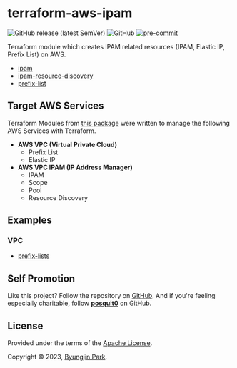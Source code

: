 # terraform-aws-ipam

![GitHub release (latest SemVer)](https://img.shields.io/github/v/release/tedilabs/terraform-aws-ipam?color=blue&sort=semver&style=flat-square)
![GitHub](https://img.shields.io/github/license/tedilabs/terraform-aws-ipam?color=blue&style=flat-square)
[![pre-commit](https://img.shields.io/badge/pre--commit-enabled-brightgreen?logo=pre-commit&logoColor=white&style=flat-square)](https://github.com/pre-commit/pre-commit)

Terraform module which creates IPAM related resources (IPAM, Elastic IP, Prefix List) on AWS.

- [ipam](./modules/ipam)
- [ipam-resource-discovery](./modules/ipam-resource-discovery)
- [prefix-list](./modules/prefix-list)


## Target AWS Services

Terraform Modules from [this package](https://github.com/tedilabs/terraform-aws-ipam) were written to manage the following AWS Services with Terraform.

- **AWS VPC (Virtual Private Cloud)**
  - Prefix List
  - Elastic IP
- **AWS VPC IPAM (IP Address Manager)**
  - IPAM
  - Scope
  - Pool
  - Resource Discovery


## Examples

### VPC

- [prefix-lists](./examples/prefix-lists)


## Self Promotion

Like this project? Follow the repository on [GitHub](https://github.com/tedilabs/terraform-aws-ipam). And if you're feeling especially charitable, follow **[posquit0](https://github.com/posquit0)** on GitHub.


## License

Provided under the terms of the [Apache License](LICENSE).

Copyright © 2023, [Byungjin Park](https://www.posquit0.com).
